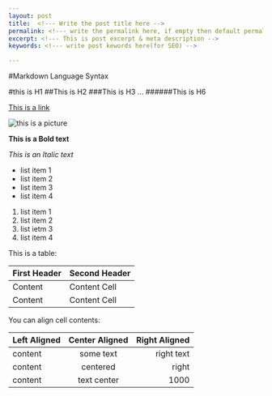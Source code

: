 ```yaml
---
layout: post
title:  <!--- Write the post title here -->
permalink: <!--- write the permalink here, if empty then default permalink will be used -->
excerpt: <!--- This is post excerpt & meta description -->
keywords: <!--- write post kewords here(for SEO) -->

---
```


#Markdown Language Syntax

#this is H1
##This is H2
###This is H3
...
######This is H6

[This is a link](http://google.com)

![this is a picture](http://0.0.0.0:4000/images/download-1-high-res-img.png)


**This is a Bold text**

*This is an Italic text*

* list item 1
* list item 2
* list item 3
* list item 4

1. list item 1
2. list item 2
3. list ietm 3
4. list item 4



This is a table:

First Header  | Second Header
------------- | -------------
Content   	 | Content Cell
Content 	    | Content Cell

You can align cell contents:

| Left Aligned  | Center Aligned  | Right Aligned |
|:------------- |:---------------:| -------------:|
| content       | some text       |   right text  |
| content       | centered        |   right       |
| content       | text center     |          1000 |

